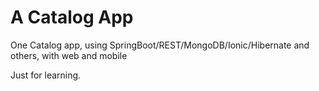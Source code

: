 # A Catalog App

One Catalog app, using SpringBoot/REST/MongoDB/Ionic/Hibernate and others, with web and mobile

Just for learning.
